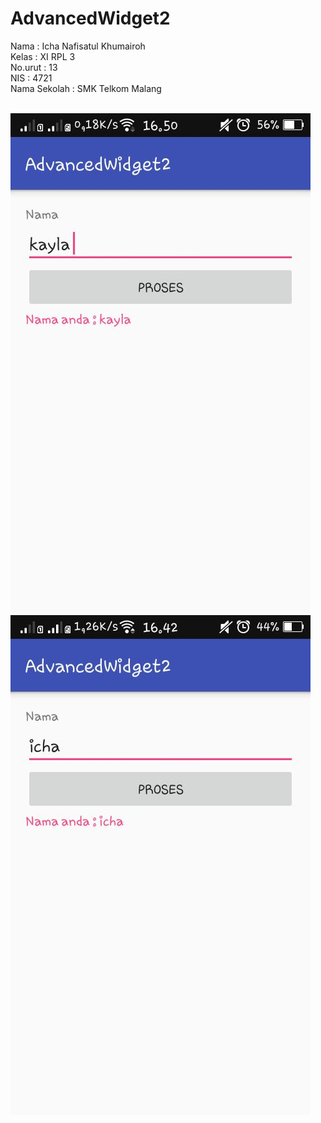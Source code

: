 # AdvancedWidget2

Nama          : Icha Nafisatul Khumairoh<br>
Kelas         : XI RPL 3<br>
No.urut       : 13<br>
NIS           : 4721<br>
Nama Sekolah  : SMK Telkom Malang<br> <br>

![Screenshot](https://github.com/ichanafisah/AdvancedWidget2/blob/master/IchaNafisatulkhumairoh_Advanced%20Widget02.jpeg)
![Screenshot](https://github.com/ichanafisah/AdvancedWidget2/blob/master/IchaNafisatulkhumairoh_Advanced%20Widget2.jpeg)


